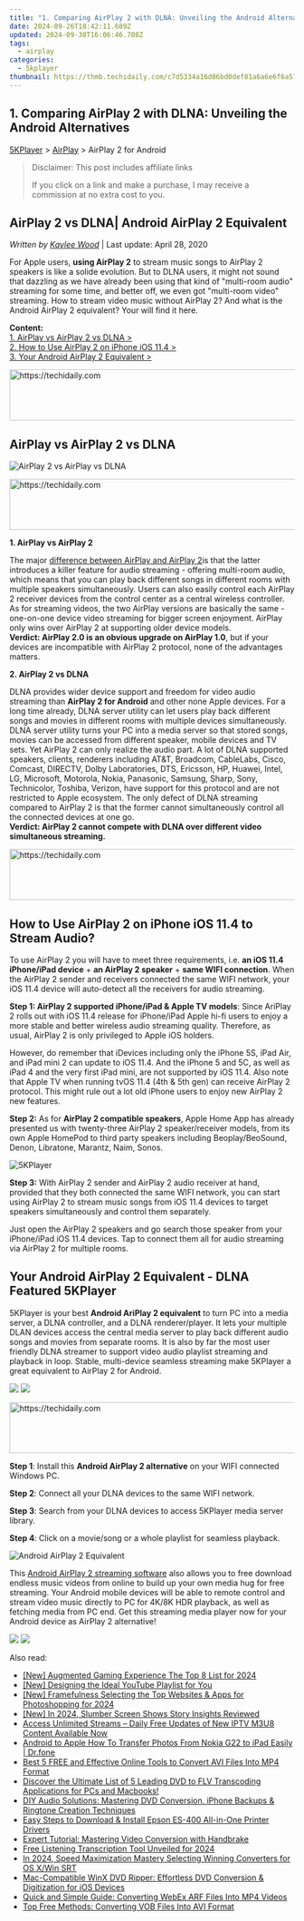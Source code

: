 ```yaml
---
title: "1. Comparing AirPlay 2 with DLNA: Unveiling the Android Alternatives"
date: 2024-09-26T18:42:11.689Z
updated: 2024-09-30T16:06:46.708Z
tags:
  - airplay
categories:
  - 5kplayer
thumbnail: https://thmb.techidaily.com/c7d5334a16d86bd0def81a6a6e6f6a57897cdf76fff62c24b07135a4d8d600fb.jpg
---
```


## 1. Comparing AirPlay 2 with DLNA: Unveiling the Android Alternatives

[5KPlayer](https://tools.techidaily.com/5kplayer/products/) \> [AirPlay](https://tools.techidaily.com/5kplayer/airplay/) \> AirPlay 2 for Android

>  Disclaimer: This post includes affiliate links
>
>  If you click on a link and make a purchase, I may receive a commission at no extra cost to you.
>

## AirPlay 2 vs DLNA| Android AirPlay 2 Equivalent

 _Written by [Kaylee Wood](https://www.quora.com/profile/Amanda-Hu-21)_ | Last update: April 28, 2020

For Apple users, **using AirPlay 2** to stream music songs to AirPlay 2 speakers is like a solide evolution. But to DLNA users, it might not sound that dazzling as we have already been using that kind of "multi-room audio" streaming for some time, and better off, we even got "multi-room video" streaming. How to stream video music without AirPlay 2? And what is the Android AirPlay 2 equivalent? Your will find it here.

**Content:**  
[1\. AirPlay vs AirPlay 2 vs DLNA >](https://tools.techidaily.com/5kplayer/airplay/)  
[2\. How to Use AirPlay 2 on iPhone iOS 11.4 >](https://tools.techidaily.com/5kplayer/airplay/)  
[3\. Your Android AirPlay 2 Equivalent >](https://tools.techidaily.com/5kplayer/airplay/)

<!-- affiliate ads begin -->
<a href="https://aligracehair.sjv.io/c/5597632/1896532/19272" target="_top" id="1896532">
  <img src="//a.impactradius-go.com/display-ad/19272-1896532" border="0" alt="https://techidaily.com" width="728" height="90"/>
</a>
<img height="0" width="0" src="https://aligracehair.sjv.io/i/5597632/1896532/19272" style="position:absolute;visibility:hidden;" border="0" />
<!-- affiliate ads end -->

## AirPlay vs AirPlay 2 vs DLNA

![AirPlay 2 vs AirPlay vs DLNA](https://www.5kplayer.com/airplay/img/airplay-vs-airplay2-dlna.jpg) 

<!-- affiliate ads begin -->
<a href="https://appsumo.8odi.net/c/5597632/2144276/7443" target="_top" id="2144276">
  <img src="//a.impactradius-go.com/display-ad/7443-2144276" border="0" alt="https://techidaily.com" width="728" height="90"/>
</a>
<img height="0" width="0" src="https://appsumo.8odi.net/i/5597632/2144276/7443" style="position:absolute;visibility:hidden;" border="0" />
<!-- affiliate ads end -->

**1\. AirPlay vs AirPlay 2**

The major [difference between AirPlay and AirPlay 2](https://tools.techidaily.com/5kplayer/airplay/)is that the latter introduces a killer feature for audio streaming - offering multi-room audio, which means that you can play back different songs in different rooms with multiple speakers simultaneously. Users can also easily control each AirPlay 2 receiver devices from the control center as a central wireless controller. As for streaming videos, the two AirPlay versions are basically the same - one-on-one device video streaming for bigger screen enjoyment. AirPlay only wins over AirPlay 2 at supporting older device models.  
**Verdict: AirPlay 2.0 is an obvious upgrade on AirPlay 1.0**, but if your devices are incompatible with AirPlay 2 protocol, none of the advantages matters.

**2\. AirPlay 2 vs DLNA**

DLNA provides wider device support and freedom for video audio streaming than **AirPlay 2 for Android** and other none Apple devices. For a long time already, DLNA server utility can let users play back different songs and movies in different rooms with multiple devices simultaneously. DLNA server utility turns your PC into a media server so that stored songs, movies can be accessed from different speaker, mobile devices and TV sets. Yet AirPlay 2 can only realize the audio part. A lot of DLNA supported speakers, clients, renderers including AT&T, Broadcom, CableLabs, Cisco, Comcast, DIRECTV, Dolby Laboratories, DTS, Ericsson, HP, Huawei, Intel, LG, Microsoft, Motorola, Nokia, Panasonic, Samsung, Sharp, Sony, Technicolor, Toshiba, Verizon, have support for this protocol and are not restricted to Apple ecosystem. The only defect of DLNA streaming compared to AirPlay 2 is that the former cannot simultaneously control all the connected devices at one go.  
**Verdict: AirPlay 2 cannot compete with DLNA over different video simultaneous streaming.**

<!-- affiliate ads begin -->
<a href="https://unicoeye.pxf.io/c/5597632/2134497/18498" target="_top" id="2134497">
  <img src="//a.impactradius-go.com/display-ad/18498-2134497" border="0" alt="https://techidaily.com" width="728" height="90"/>
</a>
<img height="0" width="0" src="https://unicoeye.pxf.io/i/5597632/2134497/18498" style="position:absolute;visibility:hidden;" border="0" />
<!-- affiliate ads end -->

## How to Use AirPlay 2 on iPhone iOS 11.4 to Stream Audio?

To use AirPlay 2 you will have to meet three requirements, i.e. **an iOS 11.4 iPhone/iPad device** \+ **an AirPlay 2 speaker** \+ **same WIFI connection**. When the AirPlay 2 sender and receivers connected the same WIFI network, your iOS 11.4 device will auto-detect all the receivers for audio streaming.

**Step 1: AirPlay 2 supported iPhone/iPad & Apple TV models**: Since AriPlay 2 rolls out with iOS 11.4 release for iPhone/iPad Apple hi-fi users to enjoy a more stable and better wireless audio streaming quality. Therefore, as usual, AirPlay 2 is only privileged to Apple iOS holders. 

However, do remember that iDevices including only the iPhone 5S, iPad Air, and iPad mini 2 can update to iOS 11.4\. And the iPhone 5 and 5C, as well as iPad 4 and the very first iPad mini, are not supported by iOS 11.4\. Also note that Apple TV when running tvOS 11.4 (4th & 5th gen) can receive AirPlay 2 protocol. This might rule out a lot old iPhone users to enjoy new AirPlay 2 new features.

**Step 2:** As for **AirPlay 2 compatible speakers**, Apple Home App has already presented us with twenty-three AirPlay 2 speaker/receiver models, from its own Apple HomePod to third party speakers including Beoplay/BeoSound, Denon, Libratone, Marantz, Naim, Sonos. 

![5KPlayer](https://www.5kplayer.com/airplay/img/airplay-2-2.jpg) 

**Step 3:** With AirPlay 2 sender and AirPlay 2 audio receiver at hand, provided that they both connected the same WIFI network, you can start using AirPlay 2 to stream music songs from iOS 11.4 devices to target speakers simultaneously and control them separately.

Just open the AirPlay 2 speakers and go search those speaker from your iPhone/iPad iOS 11.4 devices. Tap to connect them all for audio streaming via AirPlay 2 for multiple rooms.

## Your Android AirPlay 2 Equivalent - DLNA Featured 5KPlayer

5KPlayer is your best **Android AriPlay 2 equivalent** to turn PC into a media server, a DLNA controller, and a DLNA renderer/player. It lets your multiple DLAN devices access the central media server to play back different audio songs and movies from separate rooms. It is also by far the most user friendly DLNA streamer to support video audio playlist streaming and playback in loop. Stable, multi-device seamless streaming make 5KPlayer a great equivalent to AirPlay 2 for Android.

[![](https://www.5kplayer.com/airplay/../button/freedownwhitewin.png)](https://tools.techidaily.com/5kplayer/products/) [![](https://www.5kplayer.com/airplay/../button/freedownbackmac.png)](https://tools.techidaily.com/5kplayer/products/) 

<!-- affiliate ads begin -->
<a href="https://aligracehair.sjv.io/c/5597632/2115937/19272" target="_top" id="2115937">
  <img src="//a.impactradius-go.com/display-ad/19272-2115937" border="0" alt="https://techidaily.com" width="728" height="90"/>
</a>
<img height="0" width="0" src="https://aligracehair.sjv.io/i/5597632/2115937/19272" style="position:absolute;visibility:hidden;" border="0" />
<!-- affiliate ads end -->

**Step 1**: Install this **Android AirPlay 2 alternative** on your WIFI connected Windows PC. 

**Step 2**: Connect all your DLNA devices to the same WIFI network. 

**Step 3**: Search from your DLNA devices to access 5KPlayer media server library. 

**Step 4**: Click on a movie/song or a whole playlist for seamless playback.

![Android AirPlay 2 Equivalent](https://www.5kplayer.com/airplay/../dlna/img/dlna-server.jpg) 

This [Android AirPlay 2 streaming software](https://tools.techidaily.com/5kplayer/dlna/) also allows you to free download endless music videos from online to build up your own media hug for free streaming. Your Android mobile devices will be able to remote control and stream video music directly to PC for 4K/8K HDR playback, as well as fetching media from PC end. Get this streaming media player now for your Android device as AirPlay 2 alternative! 

[![](https://www.5kplayer.com/airplay/../button/freedownwhitewin.png)](https://tools.techidaily.com/5kplayer/products/) [![](https://www.5kplayer.com/airplay/../button/freedownbackmac.png)](https://tools.techidaily.com/5kplayer/products/)

<ins class="adsbygoogle"
     style="display:block"
     data-ad-format="autorelaxed"
     data-ad-client="ca-pub-7571918770474297"
     data-ad-slot="1223367746"></ins>

<ins class="adsbygoogle"
     style="display:block"
     data-ad-client="ca-pub-7571918770474297"
     data-ad-slot="8358498916"
     data-ad-format="auto"
     data-full-width-responsive="true"></ins>

<span class="atpl-alsoreadstyle">Also read:</span>
<div><ul>
<li><a href="https://fox-links.techidaily.com/new-augmented-gaming-experience-the-top-8-list-for-2024/"><u>[New] Augmented Gaming Experience The Top 8 List for 2024</u></a></li>
<li><a href="https://youtube-clips.techidaily.com/new-designing-the-ideal-youtube-playlist-for-you/"><u>[New] Designing the Ideal YouTube Playlist for You</u></a></li>
<li><a href="https://fox-access.techidaily.com/new-framefulness-selecting-the-top-websites-and-apps-for-photoshopping-for-2024/"><u>[New] Framefulness Selecting the Top Websites & Apps for Photoshopping for 2024</u></a></li>
<li><a href="https://fox-blue.techidaily.com/new-in-2024-slumber-screen-shows-story-insights-reviewed/"><u>[New] In 2024, Slumber Screen Shows Story Insights Reviewed</u></a></li>
<li><a href="https://media-tips.techidaily.com/access-unlimited-streams-daily-free-updates-of-new-iptv-m3u8-content-available-now/"><u>Access Unlimited Streams – Daily Free Updates of New IPTV M3U8 Content Available Now</u></a></li>
<li><a href="https://blog-min.techidaily.com/android-to-apple-how-to-transfer-photos-from-nokia-g22-to-ipad-easily-drfone-by-drfone-transfer-from-android-transfer-from-android/"><u>Android to Apple How To Transfer Photos From Nokia G22 to iPad Easily | Dr.fone</u></a></li>
<li><a href="https://media-tips.techidaily.com/best-5-free-and-effective-online-tools-to-convert-avi-files-into-mp4-format/"><u>Best 5 FREE and Effective Online Tools to Convert AVI Files Into MP4 Format</u></a></li>
<li><a href="https://media-tips.techidaily.com/1723620230229-discover-the-ultimate-list-of-5-leading-dvd-to-flv-transcoding-applications-for-pcs-and-macbooks/"><u>Discover the Ultimate List of 5 Leading DVD to FLV Transcoding Applications for PCs and Macbooks!</u></a></li>
<li><a href="https://media-tips.techidaily.com/diy-audio-solutions-mastering-dvd-conversion-iphone-backups-and-ringtone-creation-techniques/"><u>DIY Audio Solutions: Mastering DVD Conversion, iPhone Backups & Ringtone Creation Techniques</u></a></li>
<li><a href="https://hardware-updates.techidaily.com/easy-steps-to-download-and-install-epson-es-400-all-in-one-printer-drivers/"><u>Easy Steps to Download & Install Epson ES-400 All-in-One Printer Drivers</u></a></li>
<li><a href="https://media-tips.techidaily.com/expert-tutorial-mastering-video-conversion-with-handbrake/"><u>Expert Tutorial: Mastering Video Conversion with Handbrake</u></a></li>
<li><a href="https://some-knowledge.techidaily.com/free-listening-transcription-tool-unveiled-for-2024/"><u>Free Listening Transcription Tool Unveiled for 2024</u></a></li>
<li><a href="https://extra-guidance.techidaily.com/in-2024-speed-maximization-mastery-selecting-winning-converters-for-os-xwin-srt/"><u>In 2024, Speed Maximization Mastery Selecting Winning Converters for OS X/Win SRT</u></a></li>
<li><a href="https://vp-tips.techidaily.com/mac-compatible-winx-dvd-ripper-effortless-dvd-conversion-and-digitization-for-ios-devices/"><u>Mac-Compatible WinX DVD Ripper: Effortless DVD Conversion & Digitization for iOS Devices</u></a></li>
<li><a href="https://media-tips.techidaily.com/quick-and-simple-guide-converting-webex-arf-files-into-mp4-videos/"><u>Quick and Simple Guide: Converting WebEx ARF Files Into MP4 Videos</u></a></li>
<li><a href="https://media-tips.techidaily.com/top-free-methods-converting-vob-files-into-avi-format/"><u>Top Free Methods: Converting VOB Files Into AVI Format</u></a></li>
</ul></div>

